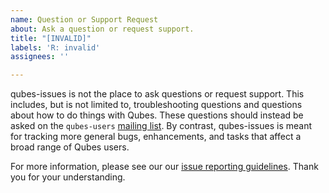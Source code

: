 ```yaml
---
name: Question or Support Request
about: Ask a question or request support.
title: "[INVALID]"
labels: 'R: invalid'
assignees: ''

---
```


qubes-issues is not the place to ask questions or request support. This includes, but is not limited to, troubleshooting questions and questions about how to do things with Qubes. These questions should instead be asked on the `qubes-users` [mailing list](https://www.qubes-os.org/support/). By contrast, qubes-issues is meant for tracking more general bugs, enhancements, and tasks that affect a broad range of Qubes users.

For more information, please see our our [issue reporting guidelines](https://www.qubes-os.org/doc/reporting-bugs/). Thank you for your understanding.
